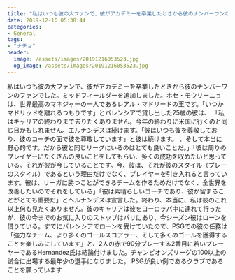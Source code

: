 ```yaml
---
title: "私はいつも彼の大ファンで、彼がアカデミーを卒業したときから彼のナンバーワンのファンでした。"
date: 2019-12-16 05:38:44
categories:
- General
tags:
- "ナチョ"
header:
  image: /assets/images/20191216053523.jpg
  og_image: /assets/images/20191216053523.jpg
---
```


私はいつも彼の大ファンで、彼がアカデミーを卒業したときから彼のナンバーワンのファンでした。ミッドフィールダーを追加しました。ホセ・モウリーニョは、世界最高のマネジャーの一人であるレアル・マドリードの王です。「いつかマドリッドを離れるつもりです」とバレンシアで貸し出した25歳の彼は、 「私はキャリアの終わりまで去りたくありません。今年の終わりに米国に行くのと同じ日かもしれません。エルナンデスは続けます。「彼はいつも彼を尊敬しており、彼のコーチの面で彼を尊敬しています」と彼は続けます。 、そして本当に野心的です。だから彼と同じリーグにいるのはとても良いことだ。」「彼は周りのプレイヤーにたくさんの良いことをしてもらい、多くの成功を収めたいと思っている。それが彼が今していることです。今、彼は、それが彼のスタイル（プレーのスタイル）であるという理由だけでなく、プレイヤーを引き入れると言っています。彼は、リーガに勝つことができるチームを作るためだけでなく、全世界を改善したいのでそれをしている」「彼は素晴らしいコーチであり、彼が留まることがとても重要だ」とヘルナンデスは宣言した。終わり、本当に、私は彼のこれ以上何も見たくありません。彼のキャリアは彼をヨーロッパ中に連れて行ったが、彼の今までのお気に入りのストップはパリにあり、今シーズン彼はローンを借りている。すでにバレンシアでローンを受けていたので、PSGでの彼の任務は「強力なチーム、より多くのゴールスコアラー、そして多くのゴールを獲得することを楽しみにしています」と、2人の赤で90分プレーする2番目に若いプレーヤーであるHernandez氏は結論付けました。チャンピオンズリーグの100以上の試合に出場する最年少の選手になりました。 PSGが良い例であるクラブであることを願っています
